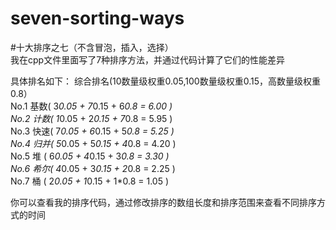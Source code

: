 # seven-sorting-ways
#十大排序之七（不含冒泡，插入，选择）  
我在cpp文件里面写了7种排序方法，并通过代码计算了它们的性能差异  

具体排名如下：
综合排名(10数量级权重0.05,100数量级权重0.15，高数量级权重0.8）    
No.1 基数( 3*0.05 + 7*0.15 + 6*0.8 = 6.00 )    
No.2 计数( 1*0.05 + 2*0.15 + 7*0.8 = 5.95 )    
No.3 快速( 7*0.05 + 6*0.15 + 5*0.8 = 5.25 )    
No.4 归并( 5*0.05 + 5*0.15 + 4*0.8 = 4.20 )    
No.5 堆  ( 6*0.05 + 4*0.15 + 3*0.8 = 3.30 )    
No.6 希尔( 4*0.05 + 3*0.15 + 2*0.8 = 2.25 )    
No.7 桶  ( 2*0.05 + 1*0.15 + 1*0.8 = 1.05 )    

你可以查看我的排序代码，通过修改排序的数组长度和排序范围来查看不同排序方式的时间  
